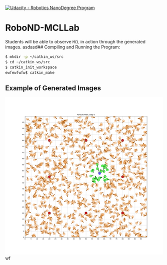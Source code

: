 [![Udacity - Robotics NanoDegree Program](https://s3-us-west-1.amazonaws.com/udacity-robotics/Extra+Images/RoboND_flag.png)](https://www.udacity.com/robotics)

# RoboND-MCLLab
Students will be able to observe `MCL` in action through the generated images. 
asdasd## Compiling and Running the Program:
```sh
$ mkdir -p ~/catkin_ws/src
$ cd ~/catkin_ws/src
$ catkin_init_workspace
ewfewfwfw$ catkin_make
```
## Example of Generated Images
![alt text](Step1.png)
wf
